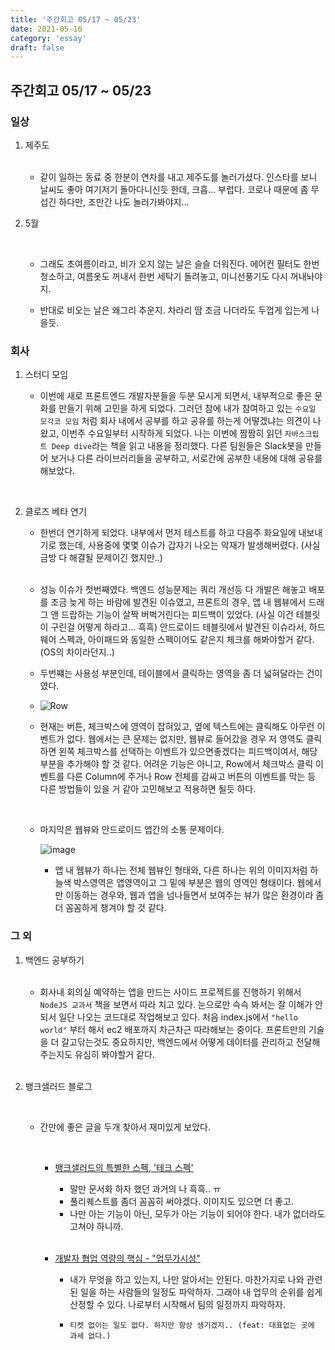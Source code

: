 ```yaml
---
title: '주간회고 05/17 ~ 05/23'
date: 2021-05-16
category: 'essay'
draft: false
---
```


## 주간회고 05/17 ~ 05/23

### 일상

1. 제주도

      <br/>

   - 같이 일하는 동료 중 한분이 연차를 내고 제주도를 놀러가셨다. 인스타를 보니 날씨도 좋아 여기저기 돌아다니신듯 한데, 크흡... 부럽다. 코로나 때문에 좀 무섭긴 하다만, 조만간 나도 놀러가봐야지...
     <br/>

2. 5월

   <br/>

   - 그래도 초여름이라고, 비가 오지 않는 날은 슬슬 더워진다. 에어컨 필터도 한번 청소하고, 여름옷도 꺼내서 한번 세탁기 돌려놓고, 미니선풍기도 다시 꺼내놔야지.

   - 반대로 비오는 날은 왜그리 추운지. 차라리 땀 조금 나더라도 두껍게 입는게 나을듯.

### 회사

1. 스터디 모임

   - 이번에 새로 프론트엔드 개발자분들을 두분 모시게 되면서, 내부적으로 좋은 문화를 만들기 위해 고민을 하게 되었다. 그러던 참에 내가 참여하고 있는 `수요일 모각코 모임` 처럼 회사 내에서 공부를 하고 공유를 하는게 어떻겠냐는 의견이 나왔고, 이번주 수요일부터 시작하게 되었다. 나는 이번에 짬짬히 읽던 `자바스크립트 Deep dive`라는 책을 읽고 내용을 정리했다. 다른 팀원들은 Slack봇을 만들어 보거나 다른 라이브러리들을 공부하고, 서로간에 공부한 내용에 대해 공유를 해보았다.

     <br/>

2. 클로즈 베타 연기

   - 한번더 연기하게 되었다. 내부에서 먼저 테스트를 하고 다음주 화요일에 내보내기로 했는데, 사용중에 몇몇 이슈가 갑자기 나오는 악재가 발생해버렸다. (사실 금방 다 해결될 문제이긴 했지만..)

   <br/>

   - 성능 이슈가 첫번째였다. 백엔드 성능문제는 쿼리 개선등 다 개발은 해놓고 배포를 조금 늦게 하는 바람에 발견된 이슈였고, 프론트의 경우, 앱 내 웹뷰에서 드래그 앤 드랍하는 기능이 살짝 버벅거린다는 피드백이 있었다. (사실 이건 테블릿이 구린걸 어떻게 하라고... 흑흑) 안드로이드 테블릿에서 발견된 이슈라서, 하드웨어 스펙과, 아이패드와 동일한 스펙이어도 같은지 체크를 해봐야할거 같다. (OS의 차이라던지..)
     <br/>
   - 두번쨰는 사용성 부분인데, 테이블에서 클릭하는 영역을 좀 더 넓혀달라는 건이였다.
   - ![Row](https://user-images.githubusercontent.com/34129711/120094301-78a18200-c15a-11eb-9676-6c05e3854fdc.gif)

   - 현재는 버튼, 체크박스에 영역이 잡혀있고, 옆에 텍스트에는 클릭해도 아무런 이벤트가 없다. 웹에서는 큰 문제는 없지만, 웹뷰로 들어갔을 경우 저 영역도 클릭하면 왼쪽 체크박스를 선택하는 이벤트가 있으면좋겠다는 피드백이여서, 해당 부분을 추가해야 할 것 같다. 어려운 기능은 아니고, Row에서 체크박스 클릭 이벤트를 다른 Column에 주거나 Row 전체를 감싸고 버튼의 이벤트를 막는 등 다른 방법들이 있을 거 같아 고민해보고 적용하면 될듯 하다.

   <br/>

   - 마지막은 웹뷰와 안드로이드 앱간의 소통 문제이다.

     ![image](https://user-images.githubusercontent.com/34129711/120095077-c8824800-c15e-11eb-814e-79eb084debcc.png)

     - 앱 내 웹뷰가 하나는 전체 웹뷰인 형태와, 다른 하나는 위의 이미지처럼 하늘색 박스영역은 앱영역이고 그 밑에 부분은 웹의 영역인 형태이다. 웹에서만 이동하는 경우와, 웹과 앱을 넘나들면서 보여주는 뷰가 많은 환경이라 좀 더 꼼꼼하게 챙겨야 할 것 같다.

### 그 외

1. 백엔드 공부하기

   <br/>

   - 회사내 회의실 예약하는 앱을 만드는 사이드 프로젝트를 진행하기 위해서 `NodeJS 교과서` 책을 보면서 따라 치고 있다. 눈으로만 슥슥 봐서는 잘 이해가 안되서 일단 나오는 코드대로 작업해보고 있다. 처음 index.js에서 `"hello world"` 부터 해서 ec2 배포까지 차근차근 따라해보는 중이다. 프론트만의 기술을 더 갈고닦는것도 중요하지만, 백엔드에서 어떻게 데이터를 관리하고 전달해주는지도 유심히 봐야할거 같다.

   <br/>

2. 뱅크샐러드 블로그

   <br/>

   - 간만에 좋은 글을 두개 찾아서 재미있게 보았다.

      <br/>

     - [뱅크샐러드의 특별한 스펙, '테크 스펙'](https://blog.banksalad.com/tech/we-work-by-tech-spec/)

       - 말만 문서화 하자 했던 과거의 나 흑흑.. ㅠ
       - 풀리퀘스트를 좀더 꼼꼼히 써야겠다. 이미지도 있으면 더 좋고.
       - 나만 아는 기능이 아닌, 모두가 아는 기능이 되어야 한다. 내가 없더라도 고쳐야 하니까.

      <br/>

     - [개발자 협업 역량의 핵심 - "업무가시성"](https://taeho.io/pages/5d36a0ef-1e17-4957-b075-b5df5ffd9436)

       - 내가 무엇을 하고 있는지, 나만 알아서는 안된다. 마찬가지로 나와 관련된 일을 하는 사람들의 일정도 파악하자. 그래야 내 업무의 순위를 쉽게 산정할 수 있다. 나로부터 시작해서 팀의 일정까지 파악하자.

       - `티켓 없이는 일도 없다. 하지만 항상 생기겠지.. (feat: 대표없는 곳에 과세 없다.)`
